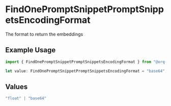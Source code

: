 # FindOnePromptSnippetPromptSnippetsEncodingFormat

The format to return the embeddings

## Example Usage

```typescript
import { FindOnePromptSnippetPromptSnippetsEncodingFormat } from "@orq-ai/node/models/operations";

let value: FindOnePromptSnippetPromptSnippetsEncodingFormat = "base64";
```

## Values

```typescript
"float" | "base64"
```